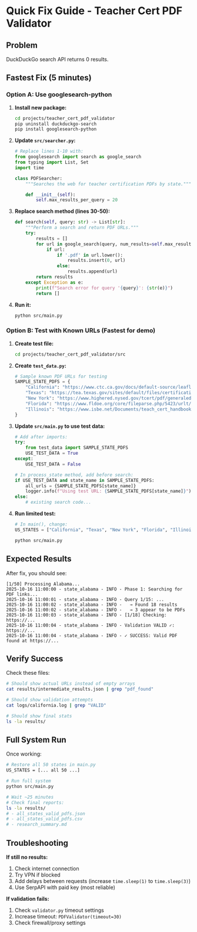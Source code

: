 # Quick Fix Guide - Teacher Cert PDF Validator

## Problem
DuckDuckGo search API returns 0 results.

## Fastest Fix (5 minutes)

### Option A: Use googlesearch-python

1. **Install new package:**
   ```bash
   cd projects/teacher_cert_pdf_validator
   pip uninstall duckduckgo-search
   pip install googlesearch-python
   ```

2. **Update `src/searcher.py`:**
   ```python
   # Replace lines 1-10 with:
   from googlesearch import search as google_search
   from typing import List, Set
   import time

   class PDFSearcher:
       """Searches the web for teacher certification PDFs by state."""

       def __init__(self):
           self.max_results_per_query = 20
   ```

3. **Replace search method (lines 30-50):**
   ```python
   def search(self, query: str) -> List[str]:
       """Perform a search and return PDF URLs."""
       try:
           results = []
           for url in google_search(query, num_results=self.max_results_per_query, advanced=False):
               if url:
                   if '.pdf' in url.lower():
                       results.insert(0, url)
                   else:
                       results.append(url)
           return results
       except Exception as e:
           print(f"Search error for query '{query}': {str(e)}")
           return []
   ```

4. **Run it:**
   ```bash
   python src/main.py
   ```

### Option B: Test with Known URLs (Fastest for demo)

1. **Create test file:**
   ```bash
   cd projects/teacher_cert_pdf_validator/src
   ```

2. **Create `test_data.py`:**
   ```python
   # Sample known PDF URLs for testing
   SAMPLE_STATE_PDFS = {
       "California": "https://www.ctc.ca.gov/docs/default-source/leaflets/cl797.pdf",
       "Texas": "https://tea.texas.gov/sites/default/files/certificationsupport.pdf",
       "New York": "https://www.highered.nysed.gov/tcert/pdf/generaleducation.pdf",
       "Florida": "https://www.fldoe.org/core/fileparse.php/5423/urlt/6-4.pdf",
       "Illinois": "https://www.isbe.net/Documents/teach_cert_handbook.pdf",
   }
   ```

3. **Update `src/main.py` to use test data:**
   ```python
   # Add after imports:
   try:
       from test_data import SAMPLE_STATE_PDFS
       USE_TEST_DATA = True
   except:
       USE_TEST_DATA = False

   # In process_state method, add before search:
   if USE_TEST_DATA and state_name in SAMPLE_STATE_PDFS:
       all_urls = {SAMPLE_STATE_PDFS[state_name]}
       logger.info(f"Using test URL: {SAMPLE_STATE_PDFS[state_name]}")
   else:
       # existing search code...
   ```

4. **Run limited test:**
   ```python
   # In main(), change:
   US_STATES = ["California", "Texas", "New York", "Florida", "Illinois"]
   ```

   ```bash
   python src/main.py
   ```

## Expected Results

After fix, you should see:
```
[1/50] Processing Alabama...
2025-10-16 11:00:00 - state_alabama - INFO - Phase 1: Searching for PDF links...
2025-10-16 11:00:01 - state_alabama - INFO - Query 1/15: ...
2025-10-16 11:00:02 - state_alabama - INFO -   → Found 18 results
2025-10-16 11:00:02 - state_alabama - INFO -   → 3 appear to be PDFs
2025-10-16 11:00:03 - state_alabama - INFO - [1/18] Checking: https://...
2025-10-16 11:00:04 - state_alabama - INFO - Validation VALID ✓: https://...
2025-10-16 11:00:04 - state_alabama - INFO - ✓ SUCCESS: Valid PDF found at https://...
```

## Verify Success

Check these files:
```bash
# Should show actual URLs instead of empty arrays
cat results/intermediate_results.json | grep "pdf_found"

# Should show validation attempts
cat logs/california.log | grep "VALID"

# Should show final stats
ls -la results/
```

## Full System Run

Once working:
```bash
# Restore all 50 states in main.py
US_STATES = [... all 50 ...]

# Run full system
python src/main.py

# Wait ~25 minutes
# Check final reports:
ls -la results/
# - all_states_valid_pdfs.json
# - all_states_valid_pdfs.csv
# - research_summary.md
```

## Troubleshooting

**If still no results:**
1. Check internet connection
2. Try VPN if blocked
3. Add delays between requests (increase `time.sleep(1)` to `time.sleep(3)`)
4. Use SerpAPI with paid key (most reliable)

**If validation fails:**
1. Check `validator.py` timeout settings
2. Increase timeout: `PDFValidator(timeout=30)`
3. Check firewall/proxy settings
